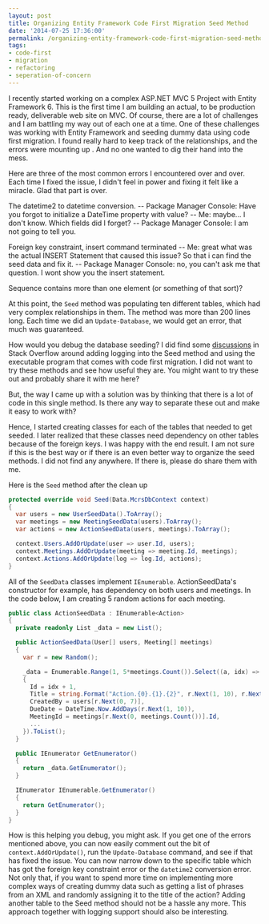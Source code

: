```yaml
---
layout: post
title: Organizing Entity Framework Code First Migration Seed Method
date: '2014-07-25 17:36:00'
permalink: /organizing-entity-framework-code-first-migration-seed-method/
tags:
- code-first
- migration
- refactoring
- seperation-of-concern
---
```


I recently started working on a complex ASP.NET MVC 5 Project with Entity Framework 6. This is the first time I am building an actual, to be production ready, deliverable web site on MVC. Of course, there are a lot of challenges and I am battling my way out of each one at a time. One of these challenges was working with Entity Framework and seeding dummy data using code first migration. I found really hard to keep track of the relationships, and the errors were mounting up . And no one wanted to dig their hand into the mess.

Here are three of the most common errors I encountered over and over. Each time I fixed the issue, I didn't feel in power and fixing it felt like a miracle. Glad that part is over.

The datetime2 to datetime conversion.
-- Package Manager Console: Have you forgot to initialize a DateTime property with value?
-- Me: maybe... I don't know. Which fields did I forget?
-- Package Manager Console: I am not going to tell you.

Foreign key constraint, insert command terminated
-- Me: great what was the actual INSERT Statement that caused this issue? So that i can find the seed data and fix it.
-- Package Manager Console: no, you can't ask me that question. I wont show you the insert statement.

Sequence contains more than one element (or something of that sort)?

At this point, the <code>Seed</code> method was populating ten different tables, which had very complex relationships in them. The method was more than 200 lines long. Each time we did an <code>Update-Database</code>, we would get an error, that much was guaranteed. 

How would you debug the database seeding?
I did find some [discussions](http://stackoverflow.com/a/17492050/2267450) in Stack Overflow around adding logging into the Seed method and using the executable program that comes with code first migration. I did not want to try these methods and see how useful they are. You might want to try these out and probably share it with me here?

But, the way I came up with a solution was by thinking that there is a lot of code in this single method. Is there any way to separate these out and make it easy to work with?

Hence, I started creating classes for each of the tables that needed to get seeded. I later realized that these classes need dependency on other tables because of the foreign keys. I was happy with the end result. I am not sure if this is the best way or if there is an even better way to organize the seed methods. I did not find any anywhere. If there is, please do share them with me.

Here is the <code>Seed</code> method after the clean up

```csharp
protected override void Seed(Data.McrsDbContext context)
{
  var users = new UserSeedData().ToArray();
  var meetings = new MeetingSeedData(users).ToArray();
  var actions = new ActionSeedData(users, meetings).ToArray();

  context.Users.AddOrUpdate(user => user.Id, users);
  context.Meetings.AddOrUpdate(meeting => meeting.Id, meetings);
  context.Actions.AddOrUpdate(log => log.Id, actions);
}
```
All of the <code>SeedData</code> classes implement `IEnumerable`. ActionSeedData's constructor for example, has dependency on both users and meetings. In the code below, I am creating 5 random actions for each meeting.

```csharp
public class ActionSeedData : IEnumerable<Action>
{
  private readonly List _data = new List();

  public ActionSeedData(User[] users, Meeting[] meetings)
  {
    var r = new Random();

    _data = Enumerable.Range(1, 5*meetings.Count()).Select((a, idx) => new Action
    {
      Id = idx + 1,
      Title = string.Format("Action.{0}.{1}.{2}", r.Next(1, 10), r.Next(1, 10), r.Next(1, 10)),
      CreatedBy = users[r.Next(0, 7)],
      DueDate = DateTime.Now.AddDays(r.Next(1, 10)),
      MeetingId = meetings[r.Next(0, meetings.Count())].Id,
      ...
    }).ToList();
  }

  public IEnumerator GetEnumerator()
  {
    return _data.GetEnumerator();
  }

  IEnumerator IEnumerable.GetEnumerator()
  {
    return GetEnumerator();
  }
}
```
How is this helping you debug, you might ask. If you get one of the errors mentioned above, you can now easily comment out the bit of `context.AddOrUpdate()`, run the `Update-Database` command, and see if that has fixed the issue. You can now narrow down to the specific table which has got the foreign key constraint error or the `datetime2` conversion error.
Not only that, if you want to spend more time on implementing more complex ways of creating dummy data such as getting a list of phrases from an XML and randomly assigning it to the title of the action? Adding another table to the Seed method should not be a hassle any more. This approach together with logging support should also be interesting.
